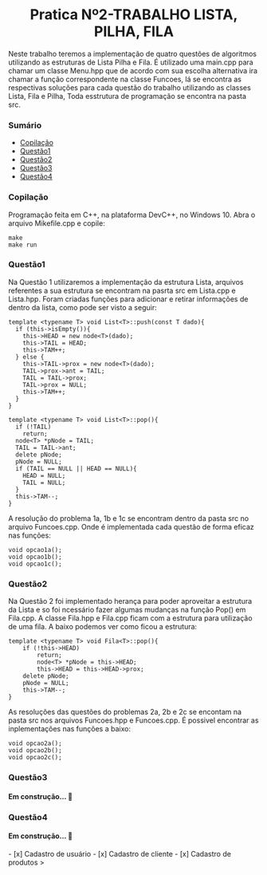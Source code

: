 <h1 align="center">Pratica Nº2-TRABALHO LISTA, PILHA, FILA</h1>
Neste trabalho teremos a implementação de quatro questões de algoritmos utilizando as estruturas de Lista Pilha e Fila. É utilizado uma main.cpp para chamar um classe Menu.hpp que de acordo com sua escolha alternativa ira chamar a função correspondente na classe Funcoes, lá se encontra as respectivas soluções para cada questão do trabalho utilizando as classes Lista, Fila e Pilha, Toda esstrutura de programação se encontra na pasta src.
 
### Sumário
<!--ts-->
   * [Copilação](#Copilação)
   * [Questão1](#Questão1)
   * [Questão2](#Questão2)
   * [Questão3](#Questão3)
   * [Questão4](#Questão4)
<!--te-->

### Copilação

 Programação feita em C++, na plataforma DevC++, no Windows 10. Abra o arquivo Mikefile.cpp e copile:
	
    make
    make run
    
### Questão1

Na Questão 1 utilizaremos a implementação da estrutura Lista, arquivos referentes a sua estrutura se encontram na pasrta src em Lista.cpp e Lista.hpp. Foram criadas funções para adicionar e retirar informações de dentro da lista, como pode ser visto a seguir:

	template <typename T> void List<T>::push(const T dado){
	  if (this->isEmpty()){
	    this->HEAD = new node<T>(dado);
	    this->TAIL = HEAD;
	    this->TAM++;
	  } else {
	    this->TAIL->prox = new node<T>(dado);
	    TAIL->prox->ant = TAIL;
	    TAIL = TAIL->prox;
	    TAIL->prox = NULL;
	    this->TAM++;
	  }
	}
	
	template <typename T> void List<T>::pop(){
	  if (!TAIL)
	    return;
	  node<T> *pNode = TAIL;
	  TAIL = TAIL->ant;
	  delete pNode;
	  pNode = NULL;
	  if (TAIL == NULL || HEAD == NULL){
	    HEAD = NULL;
	    TAIL = NULL;
	  }
	  this->TAM--;
	}
A resolução do problema 1a, 1b e 1c se encontram dentro da pasta src no arquivo Funcoes.cpp. Onde é implementada cada questão de forma eficaz nas funções: 

	void opcao1a();
	void opcao1b();
	void opcao1c();	

### Questão2

Na Questão 2 foi implementado herança para poder aproveitar a estrutura da Lista e so foi ncessário fazer algumas mudanças na função Pop() em Fila.cpp. A classe Fila.hpp e Fila.cpp ficam com a estrutura para utilização de uma fila. A baixo podemos ver como ficou a estrutura:

	template <typename T> void Fila<T>::pop(){
		if (!this->HEAD)
		    return;
	    	node<T> *pNode = this->HEAD;
	    	this->HEAD = this->HEAD->prox;
		delete pNode;
		pNode = NULL;
		this->TAM--;
	}
As resoluções das questões do problemas 2a, 2b e 2c se encontam na pasta src nos arquivos Funcoes.hpp e Funcoes.cpp. É possivel encontrar as inplementações nas funções a baixo:

	void opcao2a();
	void opcao2b();
	void opcao2c();
	
### Questão3
<h4 align> 
	Em construção...  🚧
</h4>

### Questão4
<h4 align> 
	 Em construção...  🚧
</h4>
- [x] Cadastro de usuário
- [x] Cadastro de cliente
- [x] Cadastro de produtos
>
